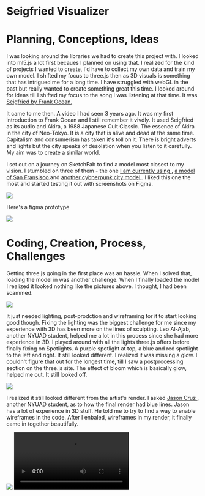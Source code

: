 # Seigfried Visualizer

# Planning, Conceptions, Ideas

I was looking around the libraries we had to create this project with. I looked into ml5.js a lot first becaues I planned on using that. I realized for the 
kind of projects I wanted to create, I'd have to collect my own data and train my own model. I shifted my focus to three.js then as 3D visuals is something that has intrigued me for a long time. I have struggled with webGL in the past but really wanted to create something great this time. I looked around for ideas till I shifted my focus to the song I was listening at that time. It was <a href="https://www.youtube.com/watch?v=RWgpBlz16-s"> Seigfried by Frank Ocean. </a>

It came to me then. A video I had seen 3 years ago. It was my first introduction to Frank Ocean and I still remember it vivdly. It used Seigfried as its audio and Akira, a 1988 Japanese Cult Classic. The essence of Akira in the city of Neo-Tokyo. It is a city that is alive and dead at the same time. Capitalism and consumerism has taken it's toll on it. There is bright adverts and lights but the city speaks of desolation when you listen to it carefully. My aim was to create a similar world.

I set out on a journey on SketchFab to find a model most closest to my vision. I stumbled on three of them - the one <a href="https://sketchfab.com/3d-models/virtual-city-tilt-brush-5ab3706b14194516bf695add2d9cb9c0"> I am currently using </a>, <a href="https://sketchfab.com/3d-models/san-francisco-city-108841754fd3485886c1dde13301d341" > a model of San Fransisco </a> and <a href="https://sketchfab.com/3d-models/sci-fi-city-public-domain-b353532235bb4c45afeac578187c9be1" >another cybperpunk city model </a>. I liked this one the most and started testing it out with screenshots on Figma. 

<img src="https://i.imgur.com/rcq9I4J.jpg">

Here's a figma prototype

<img src="https://i.imgur.com/urIQVVd.png">

# Coding, Creation, Process, Challenges

Getting three.js going in the first place was an hassle. When I solved that, loading the model in was another challenge. When I finally loaded the model I realized it looked nothing like the pictures above. I thought, I had been scammed. 

<img src="https://i.imgur.com/K5QcZsP.png">

It just needed lighting, post-prodction and wireframing for it to start looking good though. Fixing the lighting was the biggest challenge for me since my experience with 3D has been more on the lines of sculpting. Leo Al-Ajab, another NYUAD student, helped me a lot in this process since she had more experience in 3D. I played around with all the lights three.js offers before finally fixing on Spotlights. A purple spotlight at top, a blue and red spotlight to the left and right. It still looked different. I realized it was missing a glow. I couldn't figure that out for the longest time, till I saw a postprocessing section on the three.js site. The effect of bloom which is basically glow, helped me out. It still looked off.

<img src="https://i.imgur.com/4RpgXXz.png">

I realized it still looked different from the artist's render. I asked <a href="https://jasoncruz.co/"> Jason Cruz </a>, another NYUAD student, as to how the final render had blue lines. Jason has a lot of experience in 3D stuff. He told me to try to find a way to enable wireframes in the code. After I enbaled, wireframes in my render, it finally came in together beautifully.

<img src="https://i.imgur.com/9mwqXAG.png">
<video src="https://i.imgur.com/lUhp495.mp4">

I then took some code from the project I made in week 2 - the music player - and implemented it on top of this to create an immersive rabbit hole of sound, color and shapes. 

# Learnings, To-Do

I finally feel like I have a more solid grasp on three.js / webGL or even 3D stuff in general.

I also managed to include lyrics in, as I promised in second week of classes when I made the music player.

## To-Do

- The  artist's render in my opinion stil has some more polishing than my render. While, I like the direction I have gone in with my own play on the lighting I still would like to imbue some elements from the artist's render as well. His reflections are pristine, while I feel mine lack a certain clarity. Also, the buildings look better on closer inspection in his render, meanwhile mine they fall apart on zooming in.
- I would have liked to edit the audio to have more reverb, delay and sort of create a more transcendetal effect for the audience
- I would have liked to add more interactions than simple panning and zooming for now. Maybe a way to speed up the camera, change the lighting, change the song, change the model etc.
- The song player's inteface itself could have perhaps been more minimialist or even innovative. Some of the ideas I would have implemented if I had more time would have involed making the music player a part of the render itself (still not sure how I would have accessed clicking on it then), maybe make it veritcal etc.

# Credit

Credits to FactoryFifteen for their model

<a href="https://sketchfab.com/3d-models/virtual-city-tilt-brush-5ab3706b14194516bf695add2d9cb9c0">https://sketchfab.com/3d-models/virtual-city-tilt-brush-5ab3706b14194516bf695add2d9cb9c0 </a>
